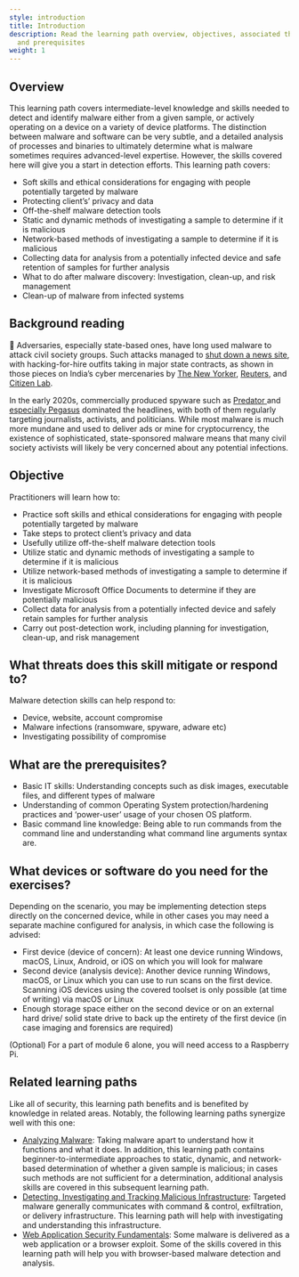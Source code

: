 ```yaml
---
style: introduction
title: Introduction
description: Read the learning path overview, objectives, associated threats,
  and prerequisites
weight: 1
---
```


## Overview

This learning path covers intermediate-level knowledge and skills needed to detect and identify malware either from a given sample, or actively operating on a device on a variety of device platforms. The distinction between malware and software can be very subtle, and a detailed analysis of processes and binaries to ultimately determine what is malware sometimes requires advanced-level expertise. However, the skills covered here will give you a start in detection efforts. This learning path covers:

- Soft skills and ethical considerations for engaging with people potentially targeted by malware
- Protecting client’s’ privacy and data
- Off-the-shelf malware detection tools
- Static and dynamic methods of investigating a sample to determine if it is malicious
- Network-based methods of investigating a sample to determine if it is malicious
- Collecting data for analysis from a potentially infected device and safe retention of samples for further analysis
- What to do after malware discovery: Investigation, clean-up, and risk management
- Clean-up of malware from infected systems

## Background reading

📕 Adversaries, especially state-based ones, have long used malware to attack civil society groups. Such attacks managed to [shut down a news site](https://www.amnesty.org/en/latest/research/2016/12/how-a-hacking-campaign-helped-shut-down-an-award-winning-news-site/), with hacking-for-hire outfits taking in major state contracts, as shown in those pieces on India’s cyber mercenaries by [The New Yorker](https://www.newyorker.com/news/annals-of-crime/a-confession-exposes-indias-secret-hacking-industry), [Reuters](https://www.reuters.com/investigates/special-report/usa-hackers-litigation/), and [Citizen Lab](https://citizenlab.ca/2020/06/dark-basin-uncovering-a-massive-hack-for-hire-operation/).

In the early 2020s, commercially produced spyware such as [Predator ](https://eic.network/projects/predator-files.html)and [especially Pegasus](https://www.amnesty.org/en/latest/news/2022/03/the-pegasus-project-how-amnesty-tech-uncovered-the-spyware-scandal-new-video/) dominated the headlines, with both of them regularly targeting journalists, activists, and politicians. While most malware is much more mundane and used to deliver ads or mine for cryptocurrency, the existence of sophisticated, state-sponsored malware means that many civil society activists will likely be very concerned about any potential infections.

## Objective

Practitioners will learn how to:

- Practice soft skills and ethical considerations for engaging with people potentially targeted by malware
- Take steps to protect client’s privacy and data
- Usefully utilize off-the-shelf malware detection tools
- Utilize static and dynamic methods of investigating a sample to determine if it is malicious
- Utilize network-based methods of investigating a sample to determine if it is malicious
- Investigate Microsoft Office Documents to determine if they are potentially malicious
- Collect data for analysis from a potentially infected device and safely retain samples for further analysis
- Carry out post-detection work, including planning for investigation, clean-up, and risk management

## What threats does this skill mitigate or respond to?

Malware detection skills can help respond to:

- Device, website, account compromise
- Malware infections (ransomware, spyware, adware etc)
- Investigating possibility of compromise

## What are the prerequisites?

- Basic IT skills: Understanding concepts such as disk images, executable files, and different types of malware
- Understanding of common Operating System protection/hardening practices and ‘power-user’ usage of your chosen OS platform.
- Basic command line knowledge: Being able to run commands from the command line and understanding what command line arguments syntax are.

## What devices or software do you need for the exercises?

Depending on the scenario, you may be implementing detection steps directly on the concerned device, while in other cases you may need a separate machine configured for analysis, in which case the following is advised:

- First device (device of concern): At least one device running Windows, macOS, Linux, Android, or iOS on which you will look for malware
- Second device (analysis device): Another device running Windows, macOS, or Linux which you can use to run scans on the first device. Scanning iOS devices using the covered toolset is only possible (at time of writing) via macOS or Linux
- Enough storage space either on the second device or on an external hard drive/ solid state drive to back up the entirety of the first device (in case imaging and forensics are required)

(Optional) For a part of module 6 alone, you will need access to a Raspberry Pi.

## Related learning paths

Like all of security, this learning path benefits and is benefited by knowledge in related areas. Notably, the following learning paths synergize well with this one:

- [Analyzing Malware](/en/learning-path/3/): Taking malware apart to understand how it functions and what it does. In addition, this learning path contains beginner-to-intermediate approaches to static, dynamic, and network-based determination of whether a given sample is malicious; in cases such methods are not sufficient for a determination, additional analysis skills are covered in this subsequent learning path.
- [Detecting, Investigating and Tracking Malicious Infrastructure](/en/learning-path/1/): Targeted malware generally communicates with command & control, exfiltration, or delivery infrastructure. This learning path will help with investigating and understanding this infrastructure.
- [Web Application Security Fundamentals](/en/learning-path/4/): Some malware is delivered as a web application or a browser exploit. Some of the skills covered in this learning path will help you with browser-based malware detection and analysis.
